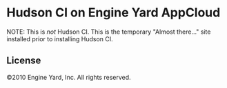 # Hudson CI on Engine Yard AppCloud

NOTE: This is _not_ Hudson CI. This is the temporary "Almost there..." site installed prior to installing Hudson CI.

## License

©2010 Engine Yard, Inc. All rights reserved.
